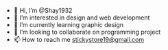 - 👋 Hi, I’m @Shay1932
- 👀 I’m interested in design and web development
- 🌱 I’m currently learning graphic design
- 💞️ I’m looking to collaborate on programming project
- 📫 How to reach me stickystore19@gmail.com

<!---
Shay1932/Shay1932 is a ✨ special ✨ repository because its `README.md` (this file) appears on your GitHub profile.
You can click the Preview link to take a look at your changes.
--->
